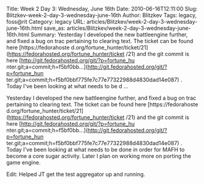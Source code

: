 Title: Week 2 Day 3: Wednesday, June 16th
Date: 2010-06-16T12:11:00
Slug: Blitzkev-week-2-day-3-wednesday-june-16th
Author: Blitzkev
Tags: legacy, foss@rit
Category: legacy
URL: articles/Blitzkev/week-2-day-3-wednesday-june-16th.html
save_as: articles/Blitzkev/week-2-day-3-wednesday-june-16th.html
Summary: Yesterday I developed the new battleengine further, and fixed a bug on trac pertaining to clearing text. The ticket can be found here [https://fedorahoste d.org/fortune_hunter/ticket/21](https://fedorahosted.org/fortune_hunter/ticket /21) and the git commit is here [http://git.fedorahosted.org/git/?p=fortune_hu nter.git;a=commit;h=f5bf0bb...](http://git.fedorahosted.org/git/?p=fortune_hun ter.git;a=commit;h=f5bf0bbf775fe7c77e77322988d4830dad14e087) . Today I've been looking at what needs to be d ... 

Yesterday I developed the new battleengine further, and fixed a bug on trac
pertaining to clearing text. The ticket can be found here [https://fedorahoste
d.org/fortune_hunter/ticket/21](https://fedorahosted.org/fortune_hunter/ticket
/21) and the git commit is here [http://git.fedorahosted.org/git/?p=fortune_hu
nter.git;a=commit;h=f5bf0bb...](http://git.fedorahosted.org/git/?p=fortune_hun
ter.git;a=commit;h=f5bf0bbf775fe7c77e77322988d4830dad14e087) . Today I've been
looking at what needs to be done in order for MAFH to become a core sugar
activity. Later I plan on working more on porting the game engine.

Edit: Helped JT get the test aggregator up and running.

